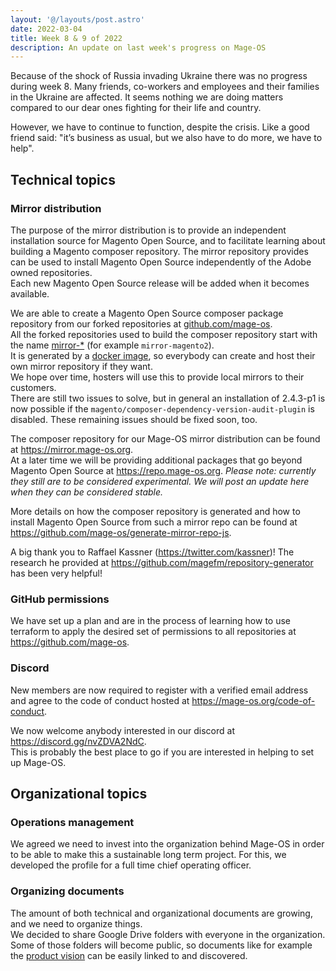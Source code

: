 ```yaml
---
layout: '@/layouts/post.astro'
date: 2022-03-04
title: Week 8 & 9 of 2022
description: An update on last week's progress on Mage-OS
---
```


Because of the shock of Russia invading Ukraine there was no progress during week 8.
Many friends, co-workers and employees and their families in the Ukraine are affected.
It seems nothing we are doing matters compared to our dear ones fighting for their life and country.

However, we have to continue to function, despite the crisis.
Like a good friend said: "it’s business as usual, but we also have to do more, we have to help".

## Technical topics

### Mirror distribution

The purpose of the mirror distribution is to provide an independent installation source for Magento Open Source, and to facilitate learning about building a Magento composer repository.
The mirror repository provides can be used to install Magento Open Source independently of the Adobe owned repositories.  
Each new Magento Open Source release will be added when it becomes available.

We are able to create a Magento Open Source composer package repository from our forked repositories at [github.com/mage-os](https://github.com/mage-os).  
All the forked repositories used to build the composer repository start with the name [mirror-*](https://github.com/mage-os?q=mirror-&type=all) (for example `mirror-magento2`).  
It is generated by a [docker image](https://hub.docker.com/r/magece/mirror-repo-js/tags), so everybody can create and host their own mirror repository if they want.  
We hope over time, hosters will use this to provide local mirrors to their customers.  
There are still two issues to solve, but in general an installation of 2.4.3-p1 is now possible if the `magento/composer-dependency-version-audit-plugin` is disabled. These remaining issues should be fixed soon, too.

The composer repository for our Mage-OS mirror distribution can be found at <https://mirror.mage-os.org>.  
At a later time we will be providing additional packages that go beyond Magento Open Source at <https://repo.mage-os.org>.
*Please note: currently they still are to be considered experimental. We will post an update here when they can be considered stable.*

More details on how the composer repository is generated and how to install Magento Open Source from such a mirror repo can be found at <https://github.com/mage-os/generate-mirror-repo-js>.

A big thank you to Raffael Kassner (https://twitter.com/kassner)! The research he provided at https://github.com/magefm/repository-generator has been very helpful!


### GitHub permissions

We have set up a plan and are in the process of learning how to use terraform to apply the desired set of permissions to all repositories at <https://github.com/mage-os>.

### Discord

New members are now required to register with a verified email address and agree to the code of conduct hosted at <https://mage-os.org/code-of-conduct>.

We now welcome anybody interested in our discord at <https://discord.gg/nvZDVA2NdC>.  
This is probably the best place to go if you are interested in helping to set up Mage-OS.


## Organizational topics

### Operations management

We agreed we need to invest into the organization behind Mage-OS in order to be able to make this a sustainable long term project.
For this, we developed the profile for a full time chief operating officer.


### Organizing documents

The amount of both technical and organizational documents are growing, and we need to organize things.  
We decided to share Google Drive folders with everyone in the organization. Some of those folders will become public, so documents like for example the [product vision](https://docs.google.com/document/d/1dF60bw54ivdcH7IpEeWPCPXAW3Cx0ky_mKzv3v93uRc/edit?usp=sharing) can be easily linked to and discovered.